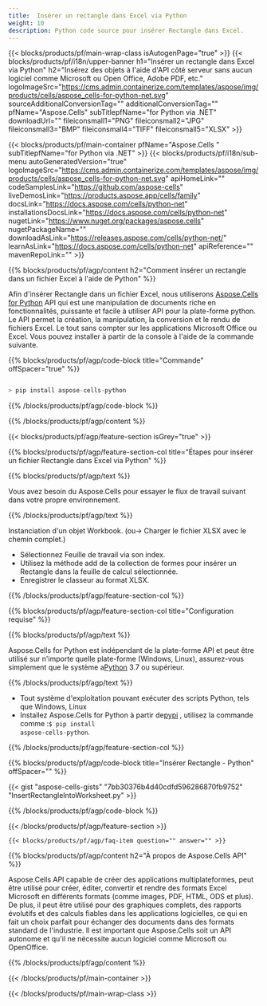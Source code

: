 ```yaml
---
title:  Insérer un rectangle dans Excel via Python
weight: 10
description: Python code source pour insérer Rectangle dans Excel.
---
```

{{< blocks/products/pf/main-wrap-class isAutogenPage="true" >}}
{{< blocks/products/pf/i18n/upper-banner h1="Insérer un rectangle dans Excel via Python" h2="Insérez des objets à l\'aide d\'API côté serveur sans aucun logiciel comme Microsoft ou Open Office, Adobe PDF, etc." logoImageSrc="https://cms.admin.containerize.com/templates/aspose/img/products/cells/aspose_cells-for-python-net.svg" sourceAdditionalConversionTag="" additionalConversionTag="" pfName="Aspose.Cells" subTitlepfName="for Python via .NET" downloadUrl="" fileiconsmall1="PNG" fileiconsmall2="JPG" fileiconsmall3="BMP" fileiconsmall4="TIFF" fileiconsmall5="XLSX" >}}

{{< blocks/products/pf/main-container pfName="Aspose.Cells " subTitlepfName="for Python via .NET" >}}
{{< blocks/products/pf/i18n/sub-menu autoGeneratedVersion="true" logoImageSrc="https://cms.admin.containerize.com/templates/aspose/img/products/cells/aspose_cells-for-python-net.svg" apiHomeLink="" codeSamplesLink="https://github.com/aspose-cells" liveDemosLink="https://products.aspose.app/cells/family" docsLink="https://docs.aspose.com/cells/python-net" installationsDocsLink="https://docs.aspose.com/cells/python-net" nugetLink="https://www.nuget.org/packages/aspose.cells" nugetPackageName="" downloadAsLink="https://releases.aspose.com/cells/python-net/" learnAsLink="https://docs.aspose.com/cells/python-net" apiReference="" mavenRepoLink="" >}}

{{% blocks/products/pf/agp/content h2="Comment insérer un rectangle dans un fichier Excel à l\'aide de Python" %}}

 Afin d'insérer Rectangle dans un fichier Excel, nous utiliserons
 [Aspose.Cells for Python](https://pypi.org/project/aspose-cells-python/) 
 API qui est une manipulation de documents riche en fonctionnalités, puissante et facile à utiliser API pour la plate-forme python. Le API permet la création, la manipulation, la conversion et le rendu de fichiers Excel. Le tout sans compter sur les applications Microsoft Office ou Excel. Vous pouvez installer à partir de la console à l'aide de la commande suivante.

{{% blocks/products/pf/agp/code-block title="Commande" offSpacer="true" %}}

```cs

> pip install aspose-cells-python

```

{{% /blocks/products/pf/agp/code-block %}}

{{% /blocks/products/pf/agp/content %}}

{{< blocks/products/pf/agp/feature-section isGrey="true" >}}

{{% blocks/products/pf/agp/feature-section-col title="Étapes pour insérer un fichier Rectangle dans Excel via Python" %}}

{{% blocks/products/pf/agp/text %}}

Vous avez besoin du Aspose.Cells pour essayer le flux de travail suivant dans votre propre environnement.

{{% /blocks/products/pf/agp/text %}}

Instanciation d'un objet Workbook. (ou-> Charger le fichier XLSX avec le chemin complet.)
+ Sélectionnez Feuille de travail via son index.
+ Utilisez la méthode add de la collection de formes pour insérer un Rectangle dans la feuille de calcul sélectionnée.
+ Enregistrer le classeur au format XLSX.

{{% /blocks/products/pf/agp/feature-section-col %}}

{{% blocks/products/pf/agp/feature-section-col title="Configuration requise" %}}

{{% blocks/products/pf/agp/text %}}

Aspose.Cells for Python est indépendant de la plate-forme API et peut être utilisé sur n'importe quelle plate-forme (Windows, Linux), assurez-vous simplement que le système a[Python](https://www.python.org/downloads/) 3.7 ou supérieur.
 
{{% /blocks/products/pf/agp/text %}}

-  Tout système d'exploitation pouvant exécuter des scripts Python, tels que Windows, Linux
-  Installez Aspose.Cells for Python à partir de<a href="https://pypi.org/project/aspose-cells-python/">pypi</a> , utilisez la commande comme :<code>$ pip install aspose-cells-python</code>.

{{% /blocks/products/pf/agp/feature-section-col %}}

{{% blocks/products/pf/agp/code-block title="Insérer Rectangle - Python" offSpacer="" %}}

{{< gist "aspose-cells-gists" "7bb30376b4d40cdfd596286870fb9752" "InsertRectangleIntoWorksheet.py" >}}

{{% /blocks/products/pf/agp/code-block %}}

{{< /blocks/products/pf/agp/feature-section >}}

    {{< blocks/products/pf/agp/faq-item question="" answer="" >}}
 

<!-- aboutfile Starts -->

{{% blocks/products/pf/agp/content h2="À propos de Aspose.Cells API" %}}

Aspose.Cells API capable de créer des applications multiplateformes, peut être utilisé pour créer, éditer, convertir et rendre des formats Excel Microsoft en différents formats (comme images, PDF, HTML, ODS et plus). De plus, il peut être utilisé pour des graphiques complets, des rapports évolutifs et des calculs fiables dans les applications logicielles, ce qui en fait un choix parfait pour échanger des documents dans des formats standard de l'industrie. Il est important que Aspose.Cells soit un API autonome et qu'il ne nécessite aucun logiciel comme Microsoft ou OpenOffice.

{{% /blocks/products/pf/agp/content %}}



<!-- aboutfile Ends -->
<!--
{{< blocks/products/pf/agp/other-supported-section title="Other Supported Splitting Formats" subTitle="Using C#, One can also split large file into chunks of many other file formats including." >}}

{{< blocks/products/pf/agp/other-supported-section-item href="https://products.aspose.com/cells/net/splitter/ods/" name="ODS" description="OpenDocument Spreadsheet File" >}}
{{< blocks/products/pf/agp/other-supported-section-item href="https://products.aspose.com/cells/net/splitter/xls/" name="XLS" description="Excel Binary Format" >}}
{{< blocks/products/pf/agp/other-supported-section-item href="https://products.aspose.com/cells/net/splitter/xlsb/" name="XLSB" description="Binary Excel Workbook File" >}}
{{< blocks/products/pf/agp/other-supported-section-item href="https://products.aspose.com/cells/net/splitter/xlsm/" name="XLSM" description="Spreasheet File" >}}

{{< /blocks/products/pf/agp/other-supported-section >}}

-->

{{< /blocks/products/pf/main-container >}}
    
{{< /blocks/products/pf/main-wrap-class >}}
